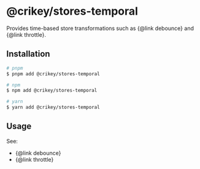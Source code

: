 # @crikey/stores-temporal

Provides time-based store transformations such as {@link debounce} and {@link throttle}.  

## Installation

```bash
# pnpm
$ pnpm add @crikey/stores-temporal

# npm
$ npm add @crikey/stores-temporal

# yarn
$ yarn add @crikey/stores-temporal
```
## Usage

See:
* {@link debounce}
* {@link throttle}
